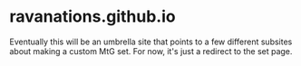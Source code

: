 # ravanations.github.io

Eventually this will be an umbrella site that points to a few different subsites about making a custom MtG set. For now, it's just a redirect to the set page.
